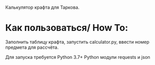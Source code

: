 
Калькулятор крафта для Таркова.
# Как пользоваться/ How To:
  Заполнить таблицу крафта, запустить calculator.py, ввести номер предмета для рассчёта.

Для запуска требуется Python 3.7+
Python модули requests и json
